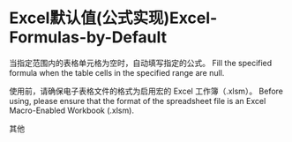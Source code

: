 # Excel默认值(公式实现)Excel-Formulas-by-Default

当指定范围内的表格单元格为空时，自动填写指定的公式。
Fill the specified formula when the table cells in the specified range are null.

使用前，请确保电子表格文件的格式为启用宏的 Excel 工作簿（.xlsm）。
Before using, please ensure that the format of the spreadsheet file is an Excel Macro-Enabled Workbook (.xlsm).

其他
